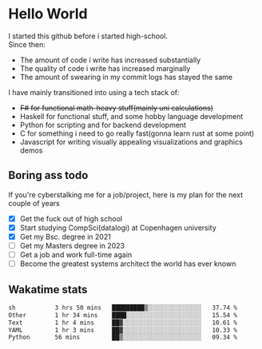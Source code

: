 # Hello World

I started this github before i started high-school.  
Since then:
- The amount of code i write has increased substantially
- The quality of code i write has increased marginally
- The amount of swearing in my commit logs has stayed the same

I have mainly transitioned into using a tech stack of:
- ~~F# for functional math-heavy stuff(mainly uni calculations)~~
- Haskell for functional stuff, and some hobby language development
- Python for scripting and for backend development
- C for something i need to go really fast(gonna learn rust at some point)
- Javascript for writing visually appealing visualizations and graphics demos

## Boring ass todo
If you're cyberstalking me for a job/project, here is my plan for the next couple of years
- [x] Get the fuck out of high school
- [x] Start studying CompSci(datalogi) at Copenhagen university
- [x] Get my Bsc. degree in 2021
- [ ] Get my Masters degree in 2023
- [ ] Get a job and work full-time again
- [ ] Become the greatest systems architect the world has ever known

## Wakatime stats
<!--START_SECTION:waka-->

```txt
sh           3 hrs 50 mins   █████████▒░░░░░░░░░░░░░░░   37.74 %
Other        1 hr 34 mins    ████░░░░░░░░░░░░░░░░░░░░░   15.54 %
Text         1 hr 4 mins     ██▓░░░░░░░░░░░░░░░░░░░░░░   10.61 %
YAML         1 hr 3 mins     ██▓░░░░░░░░░░░░░░░░░░░░░░   10.33 %
Python       56 mins         ██▒░░░░░░░░░░░░░░░░░░░░░░   09.34 %
```

<!--END_SECTION:waka-->
